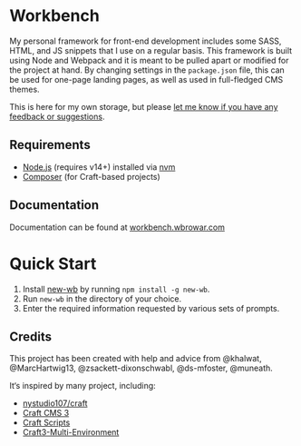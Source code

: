 Workbench
==========

My personal framework for front-end development includes some SASS, HTML, and JS snippets that I use on a regular basis. This framework is built using Node and Webpack and it is meant to be pulled apart or modified for the project at hand. By changing settings in the `package.json` file, this can be used for one-page landing pages, as well as used in full-fledged CMS themes.

This is here for my own storage, but please [let me know if you have any feedback or suggestions](https://github.com/wbrowar/workbench/issues).

## Requirements
- [Node.js](https://nodejs.org/en/) (requires v14+) installed via [nvm](https://github.com/nvm-sh/nvm/blob/master/README.md)
- [Composer](https://getcomposer.org) (for Craft-based projects)

## Documentation

Documentation can be found at [workbench.wbrowar.com](https://workbench.wbrowar.com/)

# Quick Start

1. Install [new-wb](https://www.npmjs.com/package/new-wb) by running `npm install -g new-wb`.
1. Run `new-wb` in the directory of your choice.
1. Enter the required information requested by various sets of prompts.

## Credits
This project has been created with help and advice from @khalwat, @MarcHartwig13, @zsackett-dixonschwabl, @ds-mfoster, @muneath.

It‘s inspired by many project, including:
- [nystudio107/craft](https://github.com/nystudio107/craft)
- [Craft CMS 3](https://github.com/craftcms/craft)
- [Craft Scripts](https://github.com/nystudio107/craft-scripts)
- [Craft3-Multi-Environment](https://github.com/nystudio107/craft3-multi-environment)